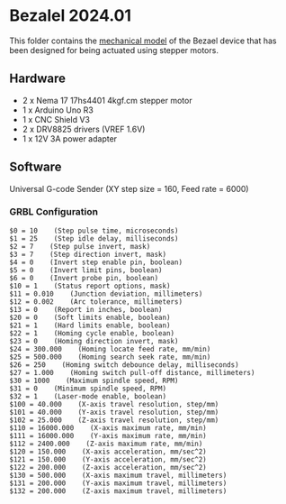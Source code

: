 # Bezalel 2024.01

This folder contains the [mechanical model](https://www.youtube.com/shorts/VI4thVvgoXY) of the Bezael device that has been designed for being actuated using stepper motors.

## Hardware
* 2 x Nema 17 17hs4401 4kgf.cm stepper motor
* 1 x Arduino Uno R3
* 1 x CNC Shield V3
* 2 x DRV8825 drivers (VREF 1.6V)
* 1 x 12V 3A power adapter

## Software
Universal G-code Sender (XY step size = 160, Feed rate = 6000)

### GRBL Configuration
```
$0 = 10    (Step pulse time, microseconds)
$1 = 25    (Step idle delay, milliseconds)
$2 = 7    (Step pulse invert, mask)
$3 = 7    (Step direction invert, mask)
$4 = 0    (Invert step enable pin, boolean)
$5 = 0    (Invert limit pins, boolean)
$6 = 0    (Invert probe pin, boolean)
$10 = 1    (Status report options, mask)
$11 = 0.010    (Junction deviation, millimeters)
$12 = 0.002    (Arc tolerance, millimeters)
$13 = 0    (Report in inches, boolean)
$20 = 0    (Soft limits enable, boolean)
$21 = 1    (Hard limits enable, boolean)
$22 = 1    (Homing cycle enable, boolean)
$23 = 0    (Homing direction invert, mask)
$24 = 300.000    (Homing locate feed rate, mm/min)
$25 = 500.000    (Homing search seek rate, mm/min)
$26 = 250    (Homing switch debounce delay, milliseconds)
$27 = 1.000    (Homing switch pull-off distance, millimeters)
$30 = 1000    (Maximum spindle speed, RPM)
$31 = 0    (Minimum spindle speed, RPM)
$32 = 1    (Laser-mode enable, boolean)
$100 = 40.000    (X-axis travel resolution, step/mm)
$101 = 40.000    (Y-axis travel resolution, step/mm)
$102 = 25.000    (Z-axis travel resolution, step/mm)
$110 = 16000.000    (X-axis maximum rate, mm/min)
$111 = 16000.000    (Y-axis maximum rate, mm/min)
$112 = 2400.000    (Z-axis maximum rate, mm/min)
$120 = 150.000    (X-axis acceleration, mm/sec^2)
$121 = 150.000    (Y-axis acceleration, mm/sec^2)
$122 = 200.000    (Z-axis acceleration, mm/sec^2)
$130 = 500.000    (X-axis maximum travel, millimeters)
$131 = 200.000    (Y-axis maximum travel, millimeters)
$132 = 200.000    (Z-axis maximum travel, millimeters)
```

